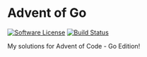 # Advent of Go

[![Software License][badge-license]][license]
[![Build Status][badge-build]][build]

My solutions for Advent of Code - Go Edition!

[build]: https://github.com/jyggen/advent-of-go/actions
[license]: https://github.com/jyggen/advent-of-go/blob/main/LICENSE

[badge-build]: https://img.shields.io/github/workflow/status/jyggen/advent-of-go/Go/main.svg?style=flat-square
[badge-license]: https://img.shields.io/badge/license-MIT-brightgreen.svg?style=flat-square
